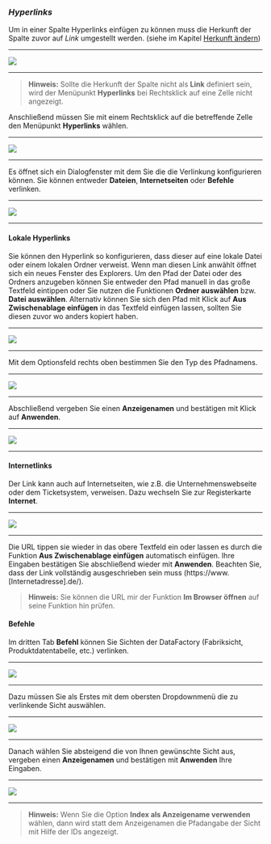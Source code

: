 ### *Hyperlinks*

Um in einer Spalte Hyperlinks einfügen zu können muss die Herkunft der Spalte zuvor auf *Link* umgestellt werden. (siehe im Kapitel [Herkunft ändern](/der-excel-client/templates/template-konfigurieren/herkunft-andern.md))

---
![](/Pictures/Excel-Client/Datenerfassung/Hyperlinks/hyperlinks_1.png)

---

>**Hinweis:** Sollte die Herkunft der Spalte nicht als **Link** definiert sein, wird der Menüpunkt **Hyperlinks** bei Rechtsklick auf eine Zelle nicht angezeigt.

Anschließend müssen Sie mit einem Rechtsklick auf die betreffende Zelle den Menüpunkt **Hyperlinks** wählen.

---
![](/Pictures/Excel-Client/Datenerfassung/Hyperlinks/hyperlinks_2.png)

---

Es öffnet sich ein Dialogfenster mit dem Sie die die Verlinkung konfigurieren können. Sie können entweder **Dateien**, **Internetseiten** oder **Befehle** verlinken.

---
![](/Pictures/Excel-Client/Datenerfassung/Hyperlinks/hyperlinks_3.png)

---

#### Lokale Hyperlinks

Sie können den Hyperlink so konfigurieren, dass dieser auf eine lokale Datei oder einem lokalen Ordner verweist. Wenn man diesen Link anwählt öffnet sich ein neues Fenster des Explorers. Um den Pfad der Datei oder des Ordners anzugeben können Sie entweder den Pfad manuell in das große Textfeld eintippen oder Sie nutzen die Funktionen **Ordner auswählen** bzw. **Datei auswählen**. Alternativ können Sie sich den Pfad mit Klick auf **Aus Zwischenablage einfügen** in das Textfeld einfügen lassen, sollten Sie diesen zuvor wo anders kopiert haben.

---
![](/Pictures/Excel-Client/Datenerfassung/Hyperlinks/hyperlinks_4.png)

---

Mit dem Optionsfeld rechts oben bestimmen Sie den Typ des Pfadnamens.

---
![](/Pictures/Excel-Client/Datenerfassung/Hyperlinks/hyperlinks_5.png)

---

Abschließend vergeben Sie einen **Anzeigenamen** und bestätigen mit Klick auf **Anwenden**.

---
![](/Pictures/Excel-Client/Datenerfassung/Hyperlinks/hyperlinks_6.png)

---

#### Internetlinks

Der Link kann auch auf Internetseiten, wie z.B. die Unternehmenswebseite oder dem Ticketsystem, verweisen. Dazu wechseln Sie zur Registerkarte **Internet**.

---
![](/Pictures/Excel-Client/Datenerfassung/Hyperlinks/hyperlinks_7.png)

---

Die URL tippen sie wieder in das obere Textfeld ein oder lassen es durch die Funktion **Aus Zwischenablage einfügen** automatisch einfügen. Ihre Eingaben bestätigen Sie abschließend wieder mit **Anwenden**. Beachten Sie, dass der Link vollständig ausgeschrieben sein muss (https://www.[Internetadresse].de/).

>**Hinweis:** Sie können die URL mir der Funktion **Im Browser öffnen** auf seine Funktion hin prüfen.

#### Befehle

Im dritten Tab **Befehl** können Sie Sichten der DataFactory (Fabriksicht, Produktdatentabelle, etc.) verlinken.

---
![](/Pictures/Excel-Client/Datenerfassung/Hyperlinks/hyperlinks_8.png)

---

Dazu müssen Sie als Erstes mit dem obersten Dropdownmenü die zu verlinkende Sicht auswählen.

---
![](/Pictures/Excel-Client/Datenerfassung/Hyperlinks/hyperlinks_9.png)

---

Danach wählen Sie absteigend die von Ihnen gewünschte Sicht aus, vergeben einen **Anzeigenamen** und bestätigen mit **Anwenden** Ihre Eingaben.

---
![](/Pictures/Excel-Client/Datenerfassung/Hyperlinks/hyperlinks_10.png)

---

>**Hinweis:** Wenn Sie die Option **Index als Anzeigename verwenden** wählen, dann wird statt dem Anzeigenamen die Pfadangabe der Sicht mit Hilfe der IDs angezeigt.